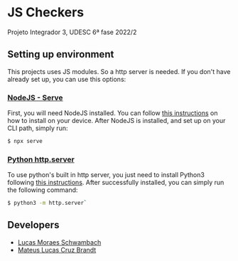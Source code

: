 # JS Checkers

Projeto Integrador 3, UDESC 6ª fase 2022/2

## Setting up environment

This projects uses JS modules. So a http server is needed.
If you don't have already set up, you can use this options:

### [NodeJS - Serve](https://www.npmjs.com/package/serve)

First, you will need NodeJS installed. You can follow [this instructions](https://nodejs.org/en/download/package-manager/) on how to install on your device.
After NodeJS is installed, and set up on your CLI path, simply run:

```bash
$ npx serve
```

### [Python http.server](https://docs.python.org/3/library/http.server.html)

To use python's built in http server, you just need to install Python3 following [this instructions](https://www.python.org/downloads/). After successfully installed, you can simply run the following command:

```bash
$ python3 -m http.server`
```

## Developers
- [Lucas Moraes Schwambach](https://github.com/luc527)
- [Mateus Lucas Cruz Brandt](https://github.com/mateuxlucax)
